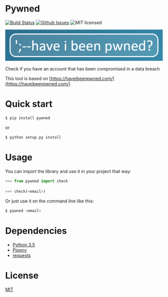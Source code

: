 # Pywned

[![Build Status](https://travis-ci.org/hudsonbrendon/pywned.svg?branch=master)](https://travis-ci.org/hudsonbrendon/pywned)
[![Github Issues](http://img.shields.io/github/issues/hudsonbrendon/pywned.svg?style=flat)](https://github.com/hudsonbrendon/pywned/issues?sort=updated&state=open)
![MIT licensed](https://img.shields.io/badge/license-MIT-blue.svg)

![logo](logo.jpg)

Check if you have an account that has been compromised in a data breach

This tool is based on [https://haveibeenpwned.com/](https://haveibeenpwned.com/)

# Quick start

```bash
$ pip install pywned
```
or

```bash
$ python setup.py install
```

# Usage

You can import the library and use it in your project that way:

```python
>>> from pywned import check

>>> check(<email>)
```
Or just use it on the command line like this:

```bash
$ pywned <email>
```

# Dependencies

- [Python 3.5](https://www.python.org/downloads/release/python-350/)
- [Pipenv](https://github.com/kennethreitz/pipenv)
- [requests](http://docs.python-requests.org/en/latest/)

# License

[MIT](http://en.wikipedia.org/wiki/MIT_License)
